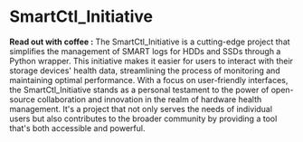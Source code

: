 # SmartCtl_Initiative

**Read out with coffee :**
The SmartCtl_Initiative is a cutting-edge project that simplifies the management of SMART logs for HDDs and SSDs through a Python wrapper. This initiative makes it easier for users to interact with their storage devices' health data, streamlining the process of monitoring and maintaining optimal performance. With a focus on user-friendly interfaces, the SmartCtl_Initiative stands as a personal testament to the power of open-source collaboration and innovation in the realm of hardware health management. It's a project that not only serves the needs of individual users but also contributes to the broader community by providing a tool that's both accessible and powerful.

